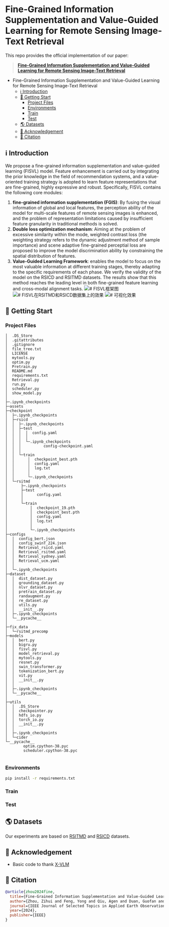# Fine-Grained Information Supplementation and Value-Guided Learning for Remote Sensing Image-Text Retrieval
This repo provides the official implementation of our paper:
> [**Fine-Grained Information Supplementation and Value-Guided Learning for Remote Sensing Image-Text Retrieval**](https://ieeexplore.ieee.org/stamp/stamp.jsp?arnumber=10716520)

- Fine-Grained Information Supplementation and Value-Guided Learning for Remote Sensing Image-Text Retrieval
  - [ℹ️ Introduction](#ℹ️-introduction)
  - [🎯 Getting Start](#-getting-start)
    - [Project Files](#project-files)
    - [Environments](#environments)
    - [Train](#train)
    - [Test](#test)
  - [🌎 Datasets](#-datasets)
  - [🙏 Acknowledgement](#-acknowledgement)
  - [📝 Citation](#-citation)

## ℹ️ Introduction
We propose a fine-grained information supplementation and value-guided learning (FISVL) model. Feature enhancement is carried out by integrating the prior knowledge in the field of recommendation systems, and a value-oriented training strategy is adopted to learn feature representations that are fine-grained, highly expressive and robust. Specifically, FISVL contains the following core modules:
1. ​**fine-grained information supplementation (FGIS)​**: By fusing the visual information of global and local features, the perception ability of the model for multi-scale features of remote sensing images is enhanced, and the problem of representation limitations caused by insufficient feature granularity in traditional methods is solved.
2. ​**Double loss optimization mechanism**: Aiming at the problem of excessive similarity within the mode, weighted contrast loss (the weighting strategy refers to the dynamic adjustment method of sample importance) and scene adaptive fine-grained perceptial loss are proposed to improve the model discrimination ability by constraining the spatial distribution of features.
3. ​**Value-Guided Learning Framework**: enables the model to focus on the most valuable information at different training stages, thereby adapting to the specific requirements of each phase.
We verify the validity of the model on the RSICD and RSITMD datasets. The results show that this method reaches the leading level in both fine-grained feature learning and cross-modal alignment tasks.
![# FISVL框架图](assets/fine-grained_framework.png)
![# FISVL在RSITMD和RSICD数据集上的效果](assets/FISVL_result1.png)
![# 可视化效果](assets/FISVL_result2.png)

## 🎯 Getting Start
### Project Files

```
│  .DS_Store
│  .gitattributes
│  .gitignore
│  file_tree.txt
│  LICENSE
│  mytools.py
│  optim.py
│  Pretrain.py
│  README.md
│  requirements.txt
│  Retrieval.py
│  run.py
│  scheduler.py
│  show_model.py
│  
├─.ipynb_checkpoints     
├─assets
├─checkpoint
│  ├─.ipynb_checkpoints
│  ├─rsicd
│  │  ├─.ipynb_checkpoints
│  │  ├─test
│  │  │  │  config.yaml
│  │  │  │  
│  │  │  └─.ipynb_checkpoints
│  │  │          config-checkpoint.yaml
│  │  │          
│  │  └─train
│  │      │  checkpoint_best.pth
│  │      │  config.yaml
│  │      │  log.txt
│  │      │  
│  │      └─.ipynb_checkpoints
│  └─rsitmd
│      ├─.ipynb_checkpoints
│      ├─test
│      │      config.yaml
│      │      
│      └─train
│          │  checkpoint_19.pth
│          │  checkpoint_best.pth
│          │  config.yaml
│          │  log.txt
│          │  
│          └─.ipynb_checkpoints
├─configs
│  │  config_bert.json
│  │  config_swinT_224.json
│  │  Retrieval_rsicd.yaml
│  │  Retrieval_rsitmd.yaml
│  │  Retrieval_sydney.yaml
│  │  Retrieval_ucm.yaml
│  │  
│  └─.ipynb_checkpoints
├─dataset
│  │  dist_dataset.py
│  │  grounding_dataset.py
│  │  nlvr_dataset.py
│  │  pretrain_dataset.py
│  │  randaugment.py
│  │  re_dataset.py
│  │  utils.py
│  │  __init__.py
│  ├─.ipynb_checkpoints
│  └─__pycache__
│          
├─fix_data
│  └─rsitmd_precomp
├─models
│  │  bert.py
│  │  bigru.py
│  │  fisvl.py
│  │  model_retrieval.py
│  │  mytools.py
│  │  resnet.py
│  │  swin_transformer.py
│  │  tokenization_bert.py
│  │  vit.py
│  │  __init__.py
│  │  
│  ├─.ipynb_checkpoints
│  └─__pycache__
│          
├─utils
│  │  .DS_Store
│  │  checkpointer.py
│  │  hdfs_io.py
│  │  torch_io.py
│  │  __init__.py
│  │  
│  ├─.ipynb_checkpoints
│  └─cider
└─__pycache__
        optim.cpython-38.pyc
        scheduler.cpython-38.pyc


```


### Environments

```bash
pip install -r requirements.txt
```

### Train

### Test

## 🌎 Datasets

Our experiments are based on [RSITMD](https://github.com/xiaoyuan1996/AMFMN/tree/master/RSITMD) and [RSICD](https://github.com/201528014227051/RSICD_optimal) datasets.

## 🙏 Acknowledgement

- Basic code to thank [X-VLM](https://github.com/zengyan-97/X-VLM) 

## 📝 Citation
```bibtex
@article{zhou2024fine,
  title={Fine-Grained Information Supplementation and Value-Guided Learning for Remote Sensing Image-Text Retrieval},
  author={Zhou, Zihui and Feng, Yong and Qiu, Agen and Duan, Guofan and Zhou, Mingliang},
  journal={IEEE Journal of Selected Topics in Applied Earth Observations and Remote Sensing},
  year={2024},
  publisher={IEEE}
}
```
